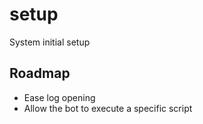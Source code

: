 # setup
System initial setup

## Roadmap
- Ease log opening
- Allow the bot to execute a specific script
